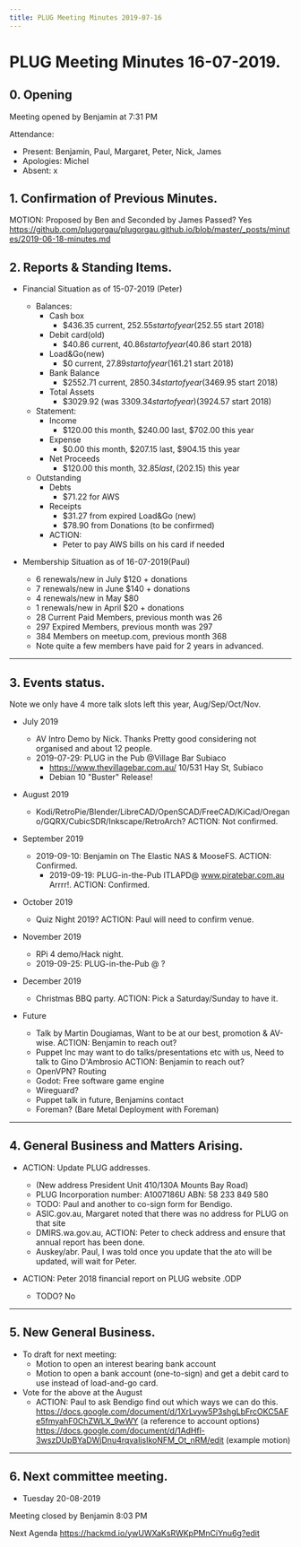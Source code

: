 ```yaml
---
title: PLUG Meeting Minutes 2019-07-16
---
```


# PLUG Meeting Minutes 16-07-2019.

## 0. Opening
Meeting opened by Benjamin at 7:31 PM

Attendance:
* Present: Benjamin, Paul, Margaret, Peter, Nick, James
* Apologies: Michel
* Absent: x

## 1. Confirmation of Previous Minutes.
MOTION: Proposed by Ben and Seconded by James Passed? Yes
https://github.com/plugorgau/plugorgau.github.io/blob/master/_posts/minutes/2019-06-18-minutes.md

## 2. Reports & Standing Items.
* Financial Situation as of 15-07-2019 (Peter)
  * Balances:
    * Cash box
      * $436.35 current, $252.55 start of year  ($252.55 start 2018)
    * Debit card(old)
      * $40.86 current, $40.86 start of year            ($40.86  start 2018)
    * Load&Go(new)
      * $0 current, $27.89 start of year    ($161.21 start 2018)
    * Bank Balance
      * $2552.71 current, $2850.34 start of year        ($3469.95 start 2018)
    * Total Assets
      * $3029.92 (was $3309.34 start of year)   ($3924.57 start 2018)
  * Statement:
    * Income
      * $120.00 this month,     $240.00 last, $702.00 this year
    * Expense
      * $0.00 this month,     $207.15 last, $904.15 this year
    * Net Proceeds
      * $120.00 this month,    $32.85 last, ($202.15) this year
  * Outstanding
    * Debts
      * $71.22 for AWS
    * Receipts
      * $31.27 from expired Load&Go (new)
      * $78.90 from Donations (to be confirmed)
    * ACTION:
      * Peter to pay AWS bills on his card if needed
      
* Membership Situation as of 16-07-2019(Paul)
  * 6 renewals/new in July $120 + donations
  *	7 renewals/new in June $140 + donations
  *	4 renewals/new in May $80
  * 1 renewals/new in April $20 + donations
  * 28 Current Paid Members, previous month was 26
  * 297 Expired Members, previous month was 297
  * 384 Members on meetup.com, previous month 368
  * Note quite a few members have paid for 2 years in advanced.

----
## 3. Events status.
Note we only have 4 more talk slots left this year, Aug/Sep/Oct/Nov.

* July 2019
   * AV Intro Demo by Nick. Thanks
   Pretty good considering not organised and about 12 people.
   * 2019-07-29: PLUG in the Pub @Village Bar Subiaco
     * https://www.thevillagebar.com.au/ 10/531 Hay St, Subiaco
     * Debian 10 "Buster" Release!
* August 2019
  * Kodi/RetroPie/Blender/LibreCAD/OpenSCAD/FreeCAD/KiCad/Oregano/GQRX/CubicSDR/Inkscape/RetroArch?
   ACTION: Not confirmed.
* September 2019
   * 2019-09-10: Benjamin on The Elastic NAS & MooseFS.
   ACTION: Confirmed.
       * 2019-09-19: PLUG-in-the-Pub ITLAPD@ www.piratebar.com.au Arrrr!.
   ACTION: Confirmed.
* October 2019
  * Quiz Night 2019?
  ACTION: Paul will need to confirm venue.
* November 2019
  * RPi 4 demo/Hack night.
  * 2019-09-25: PLUG-in-the-Pub @ ?
* December 2019
  * Christmas BBQ party.
  ACTION: Pick a Saturday/Sunday to have it.
  
* Future
   * Talk by Martin Dougiamas, Want to be at our best, promotion & AV-wise.
   ACTION: Benjamin to reach out?
   * Puppet Inc may want to do talks/presentations etc with us, Need to talk to Gino D'Ambrosio
   ACTION: Benjamin to reach out?
   * OpenVPN? Routing
   * Godot: Free software game engine
   * Wireguard?
   * Puppet talk in future, Benjamins contact
   * Foreman? (Bare Metal Deployment with Foreman)

----
## 4. General Business and Matters Arising.

* ACTION: Update PLUG addresses.
  * (New address President Unit 410/130A Mounts Bay Road)
  * PLUG Incorporation number: A1007186U ABN: 58 233 849 580
  * TODO: Paul and another to co-sign form for Bendigo.
  * ASIC.gov.au, Margaret noted that there was no address for PLUG on that site
  * DMIRS.wa.gov.au, ACTION: Peter to check address and ensure that annual report has been done.
  * Auskey/abr. Paul, I was told once you update that the ato will be updated, will wait for Peter.

* ACTION: Peter 2018 financial report on PLUG website .ODP
  * TODO? No

----
## 5. New General Business.
 * To draft for next meeting:
   * Motion to open an interest bearing bank account
   * Motion to open a bank account (one-to-sign) and get a debit card to use instead of load-and-go card.
* Vote for the above at the August
  * ACTION: Paul to ask Bendigo find out which ways we can do this.
https://docs.google.com/document/d/1XrLvyw5P3shgLbFrcOKC5AFe5fmyahF0ChZWLX_9wWY (a reference to account options)
https://docs.google.com/document/d/1AdHfl-3wszDUpBYaDWjDnu4rqvaIjsIkoNFM_Ot_nRM/edit (example motion)

----
## 6. Next committee meeting.
* Tuesday 20-08-2019

Meeting closed by Benjamin 8:03 PM

Next Agenda
https://hackmd.io/ywUWXaKsRWKpPMnCiYnu6g?edit
